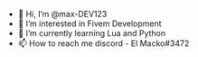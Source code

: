 - 👋 Hi, I’m @max-DEV123
- 👀 I’m interested in Fivem Development
- 🌱 I’m currently learning Lua and Python
- 📫 How to reach me discord - El Macko#3472
